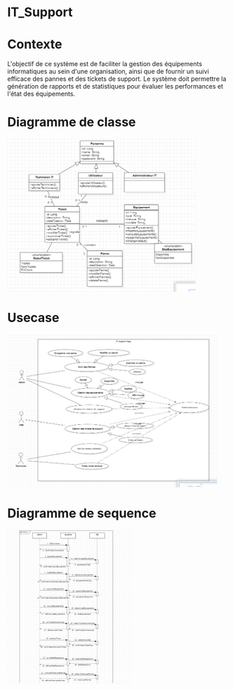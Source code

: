 # IT_Support

# Contexte
L'objectif de ce système est de faciliter la gestion des équipements informatiques au sein d'une organisation, ainsi que de fournir un suivi efficace des pannes et des tickets de support. Le système doit permettre la génération de rapports et de statistiques pour évaluer les performances et l'état des équipements.


 # Diagramme de classe

 
 <img src="https://github.com/Mouaadlahmani/IT_Support/blob/main/Uml/IT_Support%20DC.png" alt="Image Title" height="350">

 # Usecase

 
 <img src="https://github.com/Mouaadlahmani/IT_Support/blob/main/Uml/IT_Support%20DS.png" alt="Image Title" height="350">


 # Diagramme de sequence

 <img src="https://github.com/Mouaadlahmani/IT_Support/blob/main/Uml/IT_Support%20DCU.png" alt="Image Title" height="350">
